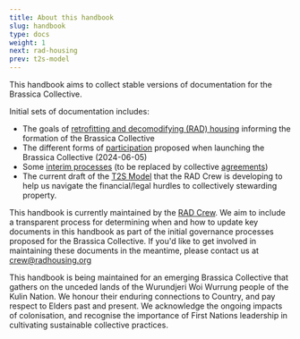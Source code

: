 ```yaml
---
title: About this handbook
slug: handbook
type: docs
weight: 1
next: rad-housing
prev: t2s-model
---
```


This handbook aims to collect stable versions of documentation for the Brassica Collective.

Initial sets of documentation includes:
  * The goals of [retrofitting and decomodifying (RAD) housing](/handbook/rad-housing/) informing the formation of the Brassica Collective
  * The different forms of [participation](/handbook/participation/) proposed when launching the Brassica Collective (2024-06-05)
  * Some [interim processes](/handbook/interim_processes) (to be replaced by collective [agreements](/handbook/agreements/))
  * The current draft of the [T2S Model](/handbook/t2s-model/) that the RAD Crew is developing to help us navigate the financial/legal hurdles to collectively stewarding property.

This handbook is currently maintained by the [RAD Crew](/handbook/participation/crew/). We aim to include a transparent process for determining when and how to update key documents in this handbook as part of the initial governance processes proposed for the Brassica Collective. If you'd like to get involved in maintaining these documents in the meantime, please contact us at crew@radhousing.org

This handbook is being maintained for an emerging Brassica Collective that gathers on the unceded lands of the Wurundjeri Woi Wurrung people of the Kulin Nation. We honour their enduring connections to Country, and pay respect to Elders past and present. We acknowledge the ongoing impacts of colonisation, and recognise the importance of First Nations leadership in cultivating sustainable collective practices.

